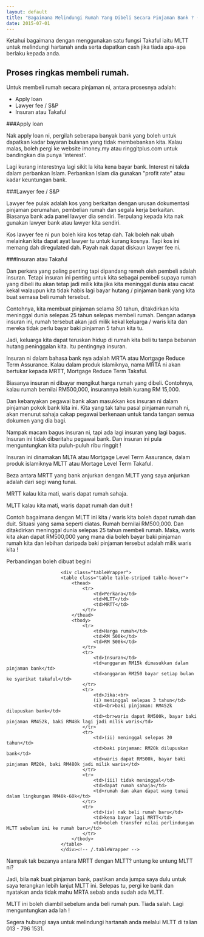 ```yaml
---
layout: default
title: "Bagaimana Melindungi Rumah Yang Dibeli Secara Pinjaman Bank ? (Dan dapat cash...)"
date: 2015-07-01
---
```



Ketahui bagaimana dengan menggunakan satu fungsi Takaful iaitu MLTT untuk melindungi hartanah anda serta dapatkan cash jika tiada apa-apa berlaku kepada anda.
    					
## Proses ringkas membeli rumah.
    					
Untuk membeli rumah secara pinjaman ni, antara prosesnya adalah:
* Apply loan
* Lawyer fee / S&amp;P    				
* Insuran atau Takaful
    					
###Apply loan
    					
Nak apply loan ni, pergilah seberapa banyak bank yang boleh untuk dapatkan kadar bayaran bulanan yang tidak	membebankan kita. Kalau malas, boleh pergi ke website imoney.my atau ringgitplus.com untuk bandingkan dia punya 'interest'. 

Lagi kurang interestnya lagi sikit la kita kena bayar bank. Interest ni takda dalam perbankan Islam. Perbankan Islam dia gunakan "profit rate" atau kadar keuntungan bank.

###Lawyer fee / S&P

Lawyer fee pulak adalah kos yang berkaitan dengan urusan dokumentasi pinjaman perumahan, pembelian rumah dan segala kerja berkaitan. Biasanya bank ada panel lawyer dia sendiri. Terpulang kepada kita nak gunakan lawyer bank atau lawyer kita sendiri.

Kos lawyer fee ni pun boleh kira kos tetap dah. Tak boleh nak ubah melainkan kita dapat ayat lawyer tu untuk kurang kosnya. Tapi kos ini memang dah diregulated dah. Payah nak dapat diskaun lawyer fee ni.
						
###Insuran atau Takaful
    					
Dan perkara yang paling penting tapi dipandang remeh oleh pembeli adalah insuran. Tetapi insuran ini penting untuk kita sebagai pembeli supaya rumah yang dibeli itu akan tetap jadi milik kita jika kita meninggal dunia atau cacat kekal walaupun kita tidak habis lagi bayar hutang / pinjaman bank yang kita buat semasa beli rumah tersebut.
						
Contohnya, kita membuat pinjaman selama 30 tahun, ditakdirkan kita meninggal dunia selepas 25 tahun selepas membeli rumah. Dengan adanya insuran ini, rumah tersebut akan jadi milik kekal keluarga / waris kita dan mereka tidak perlu bayar baki pinjaman 5 tahun kita tu.
					
Jadi, keluarga kita dapat teruskan hidup di rumah kita beli tu tanpa bebanan hutang peninggalan kita. Itu pentingnya insuran.

Insuran ni dalam bahasa bank nya adalah MRTA atau Mortgage Reduce Term Assurance. Kalau dalam produk islamiknya, nama MRTA ni akan bertukar kepada MRTT, Mortgage Reduce Term Takaful.
						
Biasanya insuran ni dibayar mengikut harga rumah yang dibeli. Contohnya, kalau rumah bernilai RM500,000, insurannya lebih kurang RM 15,000.
						
Dan kebanyakan pegawai bank akan masukkan kos insuran ni dalam pinjaman pokok bank kita ini. Kita yang tak tahu pasal pinjaman rumah 
						ni, akan menurut sahaja cakap pegawai berkenaan untuk tanda tangan semua dokumen yang dia bagi.
						
Nampak macam bagus insuran ni, tapi ada lagi insuran yang lagi bagus. Insuran ini tidak diberitahu pegawai bank. Dan insuran ini pula 
						menguntungkan kita puluh-puluh ribu ringgit !
						
Insuran ini dinamakan MLTA atau Mortgage Level Term Assurance, dalam produk islamiknya MLTT atau Mortage Level Term Takaful.

Beza antara MRTT yang bank anjurkan dengan MLTT yang saya anjurkan adalah dari segi wang tunai. 

MRTT kalau kita mati, waris dapat rumah sahaja.
					
MLTT kalau kita mati, waris dapat rumah dan duit !
						
Contoh bagaimana dengan MLTT ini kita / waris kita boleh dapat rumah dan duit. Situasi yang sama seperti diatas. Rumah bernilai RM500,000. Dan ditakdirkan meninggal dunia selepas 25 tahun membeli rumah. Maka, waris kita akan dapat RM500,000 yang mana dia boleh bayar baki pinjaman rumah kita dan lebihan daripada baki pinjaman tersebut adalah milik waris kita !

Perbandingan boleh dibuat begini
    			    					
    					<div class="tableWrapper">
						<table class="table table-striped table-hover">
							<thead>
								<tr>
									<td>Perkara</td>
									<td>MLTT</td>
									<td>MRTT</td>
								</tr>
							</thead>
							<tbody>
								<tr>
									<td>Harga rumah</td>
									<td>RM 500k</td>
									<td>RM 500k</td>
								</tr>
								<tr>
									<td>Insuran</td>
									<td>anggaran RM15k dimasukkan dalam pinjaman bank</td>
									<td>anggaran RM250 bayar setiap bulan ke syarikat takaful</td>
								</tr>
								<tr>
									<td>Jika:<br>
									(i) meninggal selepas 3 tahun</td>
									<td><br>baki pinjaman: RM452k dilupuskan bank</td>
									<td><br>waris dapat RM500k, bayar baki pinjaman RM452k, baki RM48k lagi jadi milik waris</td>
								</tr>
								<tr>
									<td>(ii) meninggal selepas 20 tahun</td>
									<td>baki pinjaman: RM20k dilupuskan bank</td>
									<td>waris dapat RM500k, bayar baki pinjaman RM20k, baki RM480k jadi milik waris</td>
								</tr>
								<tr>
									<td>(iii) tidak meninggal</td>
									<td>dapat rumah sahaja</td>
									<td>rumah dan akan dapat wang tunai dalam lingkungan RM40k-60k</td>
								</tr>
								<tr>
									<td>(iv) nak beli rumah baru</td>
									<td>kena bayar lagi MRTT</td>
									<td>boleh transfer nilai perlindungan MLTT sebelum ini ke rumah baru</td>
								</tr>
							</tbody>
						</table>  	
    					</div><!-- /.tableWrapper -->				
    				    			
Nampak tak bezanya antara MRTT dengan MLTT? untung ke untung MLTT ni?

Jadi, bila nak buat pinjaman bank, pastikan anda jumpa saya dulu untuk saya terangkan lebih lanjut MLTT ini. Selepas tu, pergi ke bank dan nyatakan anda tidak mahu MRTA sebab anda sudah ada MLTT. 

MLTT ini boleh diambil sebelum anda beli rumah pun. Tiada salah. Lagi menguntungkan ada lah !
				
Segera hubungi saya untuk melindungi hartanah anda melalui MLTT di talian 013 - 796 1531.
